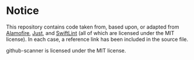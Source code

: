 # Notice

This repository contains code taken from, based upon, or adapted from [Alamofire][alamofire], [Just][just], and [SwiftLint][swiftlint] (all of which are licensed under the MIT license). In each case, a reference link has been included in the source file.

github-scanner is licensed under the MIT license.

<!-- Links -->

[alamofire]: https://github.com/Alamofire/Alamofire
[just]: https://github.com/JustHTTP/Just
[swiftlint]: https://github.com/realm/SwiftLint
